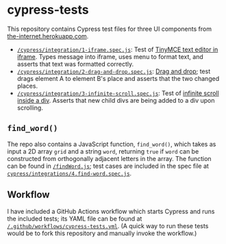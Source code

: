 # cypress-tests

This repository contains Cypress test files for three UI components from [the-internet.herokuapp.com](http://the-internet.herokuapp.com).

- [`/cypress/integration/1-iframe.spec.js`](https://github.com/nelsonlove/cypress-tests/blob/main/cypress/integration/1-iframe.spec.js): Test of [TinyMCE text editor in iframe](http://the-internet.herokuapp.com/iframe). Types message into iframe, uses menu to format text, and asserts that text was formatted correctly.
- [`/cypress/integration/2-drag-and-drop.spec.js`](https://github.com/nelsonlove/cypress-tests/blob/main/cypress/integration/2-drag-and-drop.spec.js): [Drag and drop](http://the-internet.herokuapp.com/drag_and_drop); test drags element A to element B's place and asserts that the two changed places.
- [`/cypress/integration/3-infinite-scroll.spec.js`](https://github.com/nelsonlove/cypress-tests/blob/main/cypress/integration/3-infinite-scroll.spec.js): Test of [infinite scroll inside a div](http://the-internet.herokuapp.com/infinite_scroll). Asserts that new child divs are being added to a div upon scrolling.

## `find_word()`

The repo also contains a JavaScript function, `find_word()`, which takes as input a 2D array `grid` and a string `word`, returning `true` if `word` can be constructed from orthogonally adjacent letters in the array. The function can be found in [`/findWord.js`](https://github.com/nelsonlove/cypress-tests/blob/main/findWord.js); test cases are included in the spec file at [`cypress/integrations/4.find-word.spec.js`](https://github.com/nelsonlove/cypress-tests/blob/main/cypress/integration/4-find-word.spec.js).

## Workflow

I have included a GitHub Actions workflow which starts Cypress and runs the included tests; its YAML file can be found at [`/.github/workflows/cypress-tests.yml`](https://github.com/nelsonlove/cypress-tests/blob/main/.github/workflows/cypress-tests.yml). (A quick way to run these tests would be to fork this repository and manually invoke the workflow.)
